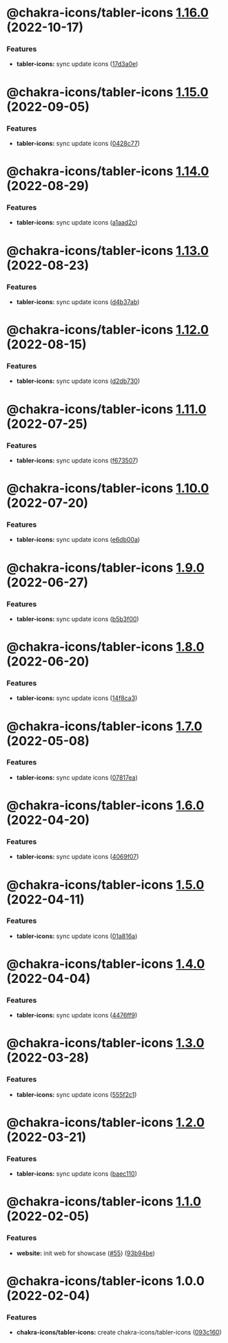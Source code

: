 # @chakra-icons/tabler-icons [1.16.0](https://github.com/kodingdotninja/chakra-icons/compare/@chakra-icons/tabler-icons@1.15.0...@chakra-icons/tabler-icons@1.16.0) (2022-10-17)

### Features

- **tabler-icons:** sync update icons ([17d3a0e](https://github.com/kodingdotninja/chakra-icons/commit/17d3a0e95ec762991cf9169b577d5c7d4815a113))

# @chakra-icons/tabler-icons [1.15.0](https://github.com/kodingdotninja/chakra-icons/compare/@chakra-icons/tabler-icons@1.14.0...@chakra-icons/tabler-icons@1.15.0) (2022-09-05)

### Features

- **tabler-icons:** sync update icons ([0428c77](https://github.com/kodingdotninja/chakra-icons/commit/0428c77d74d78daa5defb76cc91c6acdd88c729e))

# @chakra-icons/tabler-icons [1.14.0](https://github.com/kodingdotninja/chakra-icons/compare/@chakra-icons/tabler-icons@1.13.0...@chakra-icons/tabler-icons@1.14.0) (2022-08-29)

### Features

- **tabler-icons:** sync update icons ([a1aad2c](https://github.com/kodingdotninja/chakra-icons/commit/a1aad2c4c7e66230a401b33ff7b90fc1400d64ad))

# @chakra-icons/tabler-icons [1.13.0](https://github.com/kodingdotninja/chakra-icons/compare/@chakra-icons/tabler-icons@1.12.0...@chakra-icons/tabler-icons@1.13.0) (2022-08-23)

### Features

- **tabler-icons:** sync update icons ([d4b37ab](https://github.com/kodingdotninja/chakra-icons/commit/d4b37abc42e2a9621ad8a99ff23d1b2108bdc626))

# @chakra-icons/tabler-icons [1.12.0](https://github.com/kodingdotninja/chakra-icons/compare/@chakra-icons/tabler-icons@1.11.0...@chakra-icons/tabler-icons@1.12.0) (2022-08-15)

### Features

- **tabler-icons:** sync update icons ([d2db730](https://github.com/kodingdotninja/chakra-icons/commit/d2db730caf4d735e49a0a475857bbb4d720bcdaa))

# @chakra-icons/tabler-icons [1.11.0](https://github.com/kodingdotninja/chakra-icons/compare/@chakra-icons/tabler-icons@1.10.0...@chakra-icons/tabler-icons@1.11.0) (2022-07-25)

### Features

- **tabler-icons:** sync update icons ([f673507](https://github.com/kodingdotninja/chakra-icons/commit/f673507c313cc6cb67e6fce720bfe2b836d2a533))

# @chakra-icons/tabler-icons [1.10.0](https://github.com/kodingdotninja/chakra-icons/compare/@chakra-icons/tabler-icons@1.9.0...@chakra-icons/tabler-icons@1.10.0) (2022-07-20)

### Features

- **tabler-icons:** sync update icons ([e6db00a](https://github.com/kodingdotninja/chakra-icons/commit/e6db00aabf039a2814dbab626bfd6404f4c2c75e))

# @chakra-icons/tabler-icons [1.9.0](https://github.com/kodingdotninja/chakra-icons/compare/@chakra-icons/tabler-icons@1.8.0...@chakra-icons/tabler-icons@1.9.0) (2022-06-27)

### Features

- **tabler-icons:** sync update icons ([b5b3f00](https://github.com/kodingdotninja/chakra-icons/commit/b5b3f00b98388cabd2c9664d78138299015b6ea6))

# @chakra-icons/tabler-icons [1.8.0](https://github.com/kodingdotninja/chakra-icons/compare/@chakra-icons/tabler-icons@1.7.0...@chakra-icons/tabler-icons@1.8.0) (2022-06-20)

### Features

- **tabler-icons:** sync update icons ([14f8ca3](https://github.com/kodingdotninja/chakra-icons/commit/14f8ca33e50813d2592c73a0c6f3c4916719efbc))

# @chakra-icons/tabler-icons [1.7.0](https://github.com/kodingdotninja/chakra-icons/compare/@chakra-icons/tabler-icons@1.6.0...@chakra-icons/tabler-icons@1.7.0) (2022-05-08)

### Features

- **tabler-icons:** sync update icons ([07817ea](https://github.com/kodingdotninja/chakra-icons/commit/07817eae86486835ea837cc090c22f4725e34ccf))

# @chakra-icons/tabler-icons [1.6.0](https://github.com/kodingdotninja/chakra-icons/compare/@chakra-icons/tabler-icons@1.5.0...@chakra-icons/tabler-icons@1.6.0) (2022-04-20)

### Features

- **tabler-icons:** sync update icons ([4069f07](https://github.com/kodingdotninja/chakra-icons/commit/4069f077ea720d038a346ee3bcb460e78f46c927))

# @chakra-icons/tabler-icons [1.5.0](https://github.com/kodingdotninja/chakra-icons/compare/@chakra-icons/tabler-icons@1.4.0...@chakra-icons/tabler-icons@1.5.0) (2022-04-11)

### Features

- **tabler-icons:** sync update icons ([01a816a](https://github.com/kodingdotninja/chakra-icons/commit/01a816a4b696373bd2537500dd59e066fb87dbcf))

# @chakra-icons/tabler-icons [1.4.0](https://github.com/kodingdotninja/chakra-icons/compare/@chakra-icons/tabler-icons@1.3.0...@chakra-icons/tabler-icons@1.4.0) (2022-04-04)

### Features

- **tabler-icons:** sync update icons ([4476ff9](https://github.com/kodingdotninja/chakra-icons/commit/4476ff992922959532671f3a7c9bf4d900af963e))

# @chakra-icons/tabler-icons [1.3.0](https://github.com/kodingdotninja/chakra-icons/compare/@chakra-icons/tabler-icons@1.2.0...@chakra-icons/tabler-icons@1.3.0) (2022-03-28)

### Features

- **tabler-icons:** sync update icons ([555f2c1](https://github.com/kodingdotninja/chakra-icons/commit/555f2c1492c30630a8c25a16b376253ac0eb5f0a))

# @chakra-icons/tabler-icons [1.2.0](https://github.com/kodingdotninja/chakra-icons/compare/@chakra-icons/tabler-icons@1.1.0...@chakra-icons/tabler-icons@1.2.0) (2022-03-21)

### Features

- **tabler-icons:** sync update icons ([baec110](https://github.com/kodingdotninja/chakra-icons/commit/baec1101302cc181f390e28d516fed0613230048))

# @chakra-icons/tabler-icons [1.1.0](https://github.com/kodingdotninja/chakra-icons/compare/@chakra-icons/tabler-icons@1.0.0...@chakra-icons/tabler-icons@1.1.0) (2022-02-05)

### Features

- **website:** init web for showcase ([#55](https://github.com/kodingdotninja/chakra-icons/issues/55)) ([93b94be](https://github.com/kodingdotninja/chakra-icons/commit/93b94bebe0f9a7ff0481bf3c564515e75d453a02))

# @chakra-icons/tabler-icons 1.0.0 (2022-02-04)

### Features

- **chakra-icons/tabler-icons:** create chakra-icons/tabler-icons ([093c160](https://github.com/kodingdotninja/chakra-icons/commit/093c160219f7b7a6e0a8d9a037e533da80883dac))
